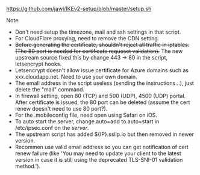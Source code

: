 https://github.com/jawj/IKEv2-setup/blob/master/setup.sh

Note:
- Don't need setup the timezone, mail and ssh settings in that script.
- For CloudFlare proxying, need to remove the CDN setting.
- <del>Before generating the certificate, shouldn't reject all traffic in iptables. (The 80 port is needed for certificate requeset validation).</del> The new upstream source fixed this by change 443 -> 80 in the script, letsencrypt hooks.
- Letsencrypt doesn't allow issue certificate for Azure domains such as xxx.cloudapp.net. Need to use your own domain.
- The emall address in the script useless (sending the instructions...), just delete the "mail" command.
- In firewall setting, open 80 (TCP) and 500 (UDP), 4500 (UDP) portal. After certificate is issued, the 80 port can be deleted (assume the cert renew doesn't need to use 80 port?).
- For the .mobileconfig file, need open using Safari on iOS.
- To auto start the server, change auto=add to auto=start in /etc/ipsec.conf on the *server*.
- The upstream script has added ${IP}.sslip.io but then removed in newer version.
- Recommen use valid email address so you can get notification of cert renew failure (like 'You may need to update your client to the latest version in case it is still using the deprecated TLS-SNI-01 validation method.').
